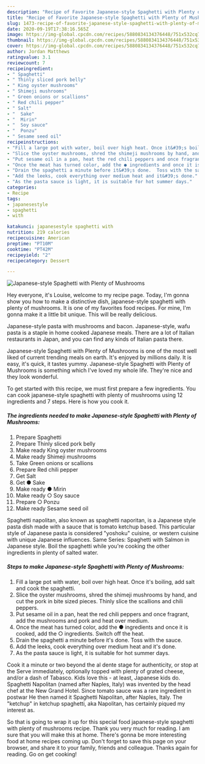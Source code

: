 ```yaml
---
description: "Recipe of Favorite Japanese-style Spaghetti with Plenty of Mushrooms"
title: "Recipe of Favorite Japanese-style Spaghetti with Plenty of Mushrooms"
slug: 1473-recipe-of-favorite-japanese-style-spaghetti-with-plenty-of-mushrooms
date: 2020-09-19T17:38:16.565Z
image: https://img-global.cpcdn.com/recipes/5880834134376448/751x532cq70/japanese-style-spaghetti-with-plenty-of-mushrooms-recipe-main-photo.jpg
thumbnail: https://img-global.cpcdn.com/recipes/5880834134376448/751x532cq70/japanese-style-spaghetti-with-plenty-of-mushrooms-recipe-main-photo.jpg
cover: https://img-global.cpcdn.com/recipes/5880834134376448/751x532cq70/japanese-style-spaghetti-with-plenty-of-mushrooms-recipe-main-photo.jpg
author: Jordan Matthews
ratingvalue: 3.1
reviewcount: 7
recipeingredient:
- " Spaghetti"
- " Thinly sliced pork belly"
- " King oyster mushrooms"
- " Shimeji mushrooms"
- " Green onions or scallions"
- " Red chili pepper"
- " Salt"
- "  Sake"
- "  Mirin"
- "  Soy sauce"
- "  Ponzu"
- " Sesame seed oil"
recipeinstructions:
- "Fill a large pot with water, boil over high heat. Once it&#39;s boiling, add salt and cook the spaghetti."
- "Slice the oyster mushrooms, shred the shimeji mushrooms by hand, and cut the pork in bite sized pieces. Thinly slice the scallions and chili peppers."
- "Put sesame oil in a pan, heat the red chili peppers and once fragrant, add the mushrooms and pork and heat over medium."
- "Once the meat has turned color, add the ● ingredients and once it is cooked, add the ○ ingredients. Switch off the heat."
- "Drain the spaghetti a minute before it&#39;s done.  Toss with the sauce."
- "Add the leeks, cook everything over medium heat and it&#39;s done."
- "As the pasta sauce is light, it is suitable for hot summer days."
categories:
- Recipe
tags:
- japanesestyle
- spaghetti
- with

katakunci: japanesestyle spaghetti with 
nutrition: 219 calories
recipecuisine: American
preptime: "PT10M"
cooktime: "PT42M"
recipeyield: "2"
recipecategory: Dessert

---
```



![Japanese-style Spaghetti with Plenty of Mushrooms](https://img-global.cpcdn.com/recipes/5880834134376448/751x532cq70/japanese-style-spaghetti-with-plenty-of-mushrooms-recipe-main-photo.jpg)

Hey everyone, it's Louise, welcome to my recipe page. Today, I'm gonna show you how to make a distinctive dish, japanese-style spaghetti with plenty of mushrooms. It is one of my favorites food recipes. For mine, I'm gonna make it a little bit unique. This will be really delicious.

Japanese-style pasta with mushrooms and bacon. Japanese-style, wafu pasta is a staple in home cooked Japanese meals. There are a lot of Italian restaurants in Japan, and you can find any kinds of Italian pasta there.

Japanese-style Spaghetti with Plenty of Mushrooms is one of the most well liked of current trending meals on earth. It's enjoyed by millions daily. It is easy, it's quick, it tastes yummy. Japanese-style Spaghetti with Plenty of Mushrooms is something which I've loved my whole life. They're nice and they look wonderful.


To get started with this recipe, we must first prepare a few ingredients. You can cook japanese-style spaghetti with plenty of mushrooms using 12 ingredients and 7 steps. Here is how you cook it.

<!--inarticleads1-->

##### The ingredients needed to make Japanese-style Spaghetti with Plenty of Mushrooms:

1. Prepare  Spaghetti
1. Prepare  Thinly sliced pork belly
1. Make ready  King oyster mushrooms
1. Make ready  Shimeji mushrooms
1. Take  Green onions or scallions
1. Prepare  Red chili pepper
1. Get  Salt
1. Get  ● Sake
1. Make ready  ● Mirin
1. Make ready  ○ Soy sauce
1. Prepare  ○ Ponzu
1. Make ready  Sesame seed oil


Spaghetti napolitan, also known as spaghetti naporitan, is a Japanese style pasta dish made with a sauce that is tomato ketchup based. This particular style of Japanese pasta is considered &#34;yoshoku&#34; cuisine, or western cuisine with unique Japanese influences. Same Series: Spaghetti with Salmon in Japanese style. Boil the spaghetti while you&#39;re cooking the other ingredients in plenty of salted water. 

<!--inarticleads2-->

##### Steps to make Japanese-style Spaghetti with Plenty of Mushrooms:

1. Fill a large pot with water, boil over high heat. Once it&#39;s boiling, add salt and cook the spaghetti.
1. Slice the oyster mushrooms, shred the shimeji mushrooms by hand, and cut the pork in bite sized pieces. Thinly slice the scallions and chili peppers.
1. Put sesame oil in a pan, heat the red chili peppers and once fragrant, add the mushrooms and pork and heat over medium.
1. Once the meat has turned color, add the ● ingredients and once it is cooked, add the ○ ingredients. Switch off the heat.
1. Drain the spaghetti a minute before it&#39;s done.  Toss with the sauce.
1. Add the leeks, cook everything over medium heat and it&#39;s done.
1. As the pasta sauce is light, it is suitable for hot summer days.


Cook it a minute or two beyond the al dente stage for authenticity, or stop at the Serve immediately, optionally topped with plenty of grated cheese, and/or a dash of Tabasco. Kids love this - at least, Japanese kids do. Spaghetti Napolitan (named after Naples, Italy) was invented by the head chef at the New Grand Hotel. Since tomato sauce was a rare ingredient in postwar He then named it Spaghetti Napolitan, after Naples, Italy. The &#34;ketchup&#34; in ketchup spaghetti, aka Napolitan, has certainly piqued my interest as. 

So that is going to wrap it up for this special food japanese-style spaghetti with plenty of mushrooms recipe. Thank you very much for reading. I am sure that you will make this at home. There's gonna be more interesting food at home recipes coming up. Don't forget to save this page on your browser, and share it to your family, friends and colleague. Thanks again for reading. Go on get cooking!
